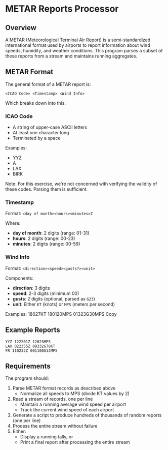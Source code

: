 # METAR Reports Processor

## Overview

A METAR (Meteorological Terminal Air Report) is a semi-standardized international format used by airports to report information about wind speeds, humidity, and weather conditions. This program parses a subset of these reports from a stream and maintains running aggregates.

## METAR Format

The general format of a METAR report is:
```
<ICAO Code> <Timestamp> <Wind Info>
```
Which breaks down into this:

### ICAO Code

- A string of upper-case ASCII letters
- At least one character long
- Terminated by a space

Examples:
- YYZ
- A
- LAX
- BIRK

Note: For this exercise, we're not concerned with verifying the validity of these codes. Parsing them is sufficient.

### Timestamp

Format: `<day of month><hours><minutes>Z`

Where:
- **day of month**: 2 digits (range: 01-31)
- **hours**: 2 digits (range: 00-23)
- **minutes**: 2 digits (range: 00-59)

### Wind Info

Format: `<direction><speed><gusts?><unit>`

Components:
- **direction**: 3 digits
- **speed**: 2-3 digits (minimum 00)
- **gusts**: 2 digits (optional, parsed as `G23`)
- **unit**: Either `KT` (knots) or `MPS` (meters per second)

Examples:
18027KT
180120MPS
01323G30MPS
Copy
## Example Reports
```
YYZ 122201Z 12023MPS
LAX 022355Z 09332G78KT
FR 110232Z 001100G12MPS
```

## Requirements

The program should:

1. Parse METAR format records as described above
    - Normalize all speeds to MPS (divide KT values by 2)
2. Read a stream of records, one per line
    - Maintain a running average wind speed per airport
    - Track the current wind speed of each airport
3. Generate a script to produce hundreds of thousands of random reports (one per line)
4. Process the entire stream without failure
5. Either:
    - Display a running tally, or
    - Print a final report after processing the entire stream

